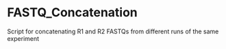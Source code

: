 # FASTQ_Concatenation
Script for concatenating R1 and R2 FASTQs from different runs of the same experiment 
